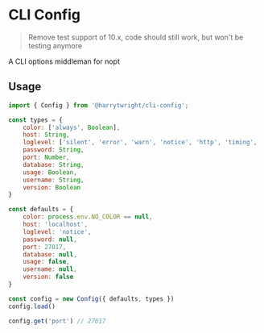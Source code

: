 # CLI Config

> Remove test support of 10.x, code should still work, but won't be testing anymore

A CLI options middleman for nopt

## Usage

```javascript
import { Config } from '@harrytwright/cli-config';

const types = {
    color: ['always', Boolean],
    host: String,
    loglevel: ['silent', 'error', 'warn', 'notice', 'http', 'timing', 'info', 'verbose', 'silly'],
    password: String,
    port: Number,
    database: String,
    usage: Boolean,
    username: String,
    version: Boolean
}

const defaults = {
    color: process.env.NO_COLOR == null,
    host: 'localhost',
    loglevel: 'notice',
    password: null,
    port: 27017,
    database: null,
    usage: false,
    username: null,
    version: false
}

const config = new Config({ defaults, types })
config.load()

config.get('port') // 27017
```
